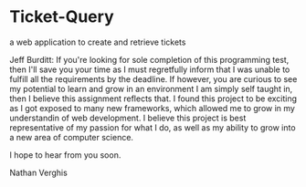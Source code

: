 # Ticket-Query
a web application to create and retrieve tickets





Jeff Burditt:
If you're looking for sole completion of this programming test, then I'll save you your time as I must regretfully inform that I was unable to fulfill all the requirements by the deadline. If however, you are curious to see my potential to learn and grow in an environment I am simply self taught in, then I believe this assignment reflects that. I found this project to be exciting as I got exposed to many new frameworks, which allowed me to grow in my understandin of web development. I believe this project is best representative of my passion for what I do, as well as my ability to grow into a new area of computer science.

I hope to hear from you soon.

Nathan Verghis
